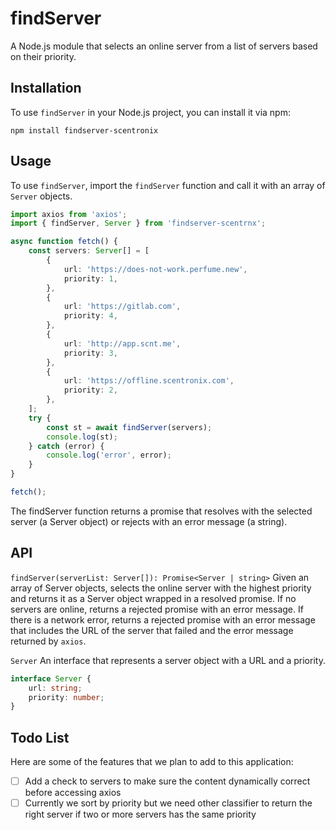 # findServer

A Node.js module that selects an online server from a list of servers based on their priority.

## Installation

To use `findServer` in your Node.js project, you can install it via npm:

`npm install findserver-scentronix`

## Usage

To use `findServer`, import the `findServer` function and call it with an array of `Server` objects.

```typescript
import axios from 'axios';
import { findServer, Server } from 'findserver-scentrnx';

async function fetch() {
    const servers: Server[] = [
        {
            url: 'https://does-not-work.perfume.new',
            priority: 1,
        },
        {
            url: 'https://gitlab.com',
            priority: 4,
        },
        {
            url: 'http://app.scnt.me',
            priority: 3,
        },
        {
            url: 'https://offline.scentronix.com',
            priority: 2,
        },
    ];
    try {
        const st = await findServer(servers);
        console.log(st);
    } catch (error) {
        console.log('error', error);
    }
}

fetch();
```

The findServer function returns a promise that resolves with the selected server (a Server object) or rejects with an error message (a string).

## API

`findServer(serverList: Server[]): Promise<Server | string>`
Given an array of Server objects, selects the online server with the highest priority and returns it as a Server object wrapped in a resolved promise. If no servers are online, returns a rejected promise with an error message. If there is a network error, returns a rejected promise with an error message that includes the URL of the server that failed and the error message returned by `axios`.

`Server`
An interface that represents a server object with a URL and a priority.

```typescript
interface Server {
    url: string;
    priority: number;
}
```

## Todo List

Here are some of the features that we plan to add to this application:

-   [ ] Add a check to servers to make sure the content dynamically correct before accessing axios
-   [ ] Currently we sort by priority but we need other classifier to return the right server if two or more servers has the same priority
